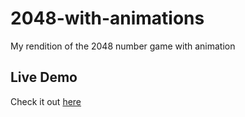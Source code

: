 # 2048-with-animations

My rendition of the 2048 number game with animation

## Live Demo

Check it out [here](https://2048-with-animations.vercel.app/)